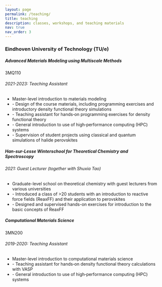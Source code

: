```yaml
---
layout: page
permalink: /teaching/
title: teaching
description: classes, workshops, and teaching materials
nav: true
nav_order: 3
---
```


<h3 class="mt-4">Eindhoven University of Technology (TU/e)</h3>

<div class="card mt-3">
  <div class="p-3">
    <div class="row">
      <div class="col-sm-10">
        <h5 class="font-weight-bold">Advanced Materials Modeling using Multiscale Methods</h5>
      </div>
      <div class="col-sm-2 text-left text-sm-right">
        <span class="badge font-weight-bold text-uppercase align-middle">
            3MQ110
        </span>
      </div>
    </div>
    <h6 class="font-italic mt-2 mt-sm-0">2021-2023: Teaching Assistant</h6>
    <ul class="card-text font-weight-light list-group list-group-flush">
      <li class="list-group-item">Master-level introduction to materials modeling</li>
      <li class="list-group-item">- Design of the course materials, including programming exercises and introductory density functional theory simulations</li>
      <li class="list-group-item">- Teaching assistant for hands‑on programming exercises for density functional theory</li>
      <li class="list-group-item">- General introduction to use of high‑performance computing (HPC) systems</li>
      <li class="list-group-item">- Supervision of student projects using classical and quantum simulations of halide perovskites</li>      
    </ul>
  </div>
</div>

<div class="card mt-3">
  <div class="p-3">
    <div class="row">
      <div class="col-sm-10">
        <h5 class="font-weight-bold">Han-sur-Lesse Winterschool for Theoretical Chemistry and Spectroscopy</h5>
      </div>
    </div>
    <h6 class="font-italic mt-2 mt-sm-0">2021: Guest Lecturer (together with Shuxia Tao)</h6>
    <ul class="card-text font-weight-light list-group list-group-flush">
      <li class="list-group-item">Graduate-level school on theoretical chemistry with guest lecturers from various universities</li>
      <li class="list-group-item">- Introduced a class of >20 students with an introduction to reactive force fields (ReaxFF) and their application to perovskites</li>
      <li class="list-group-item">- Designed and supervised hands-on exercises for introduction to the basic concepts of ReaxFF</li>
    </ul>
  </div>
</div>

<div class="card mt-3">
  <div class="p-3">
    <div class="row">
      <div class="col-sm-10">
        <h5 class="font-weight-bold">Computational Materials Science</h5>
      </div>
      <div class="col-sm-2 text-left text-sm-right">
        <span class="badge font-weight-bold text-uppercase align-middle">
            3MN200
        </span>
      </div>
    </div>
    <h6 class="font-italic mt-2 mt-sm-0">2019-2020: Teaching Assistant</h6>
    <ul class="card-text font-weight-light list-group list-group-flush">
      <li class="list-group-item">Master-level introduction to computational materials science</li>
      <li class="list-group-item">- Teaching assistant for hands‑on density functional theory calculations with VASP</li>
      <li class="list-group-item">- General introduction to use of high‑performance computing (HPC) systems</li>    
    </ul>
  </div>
</div>

